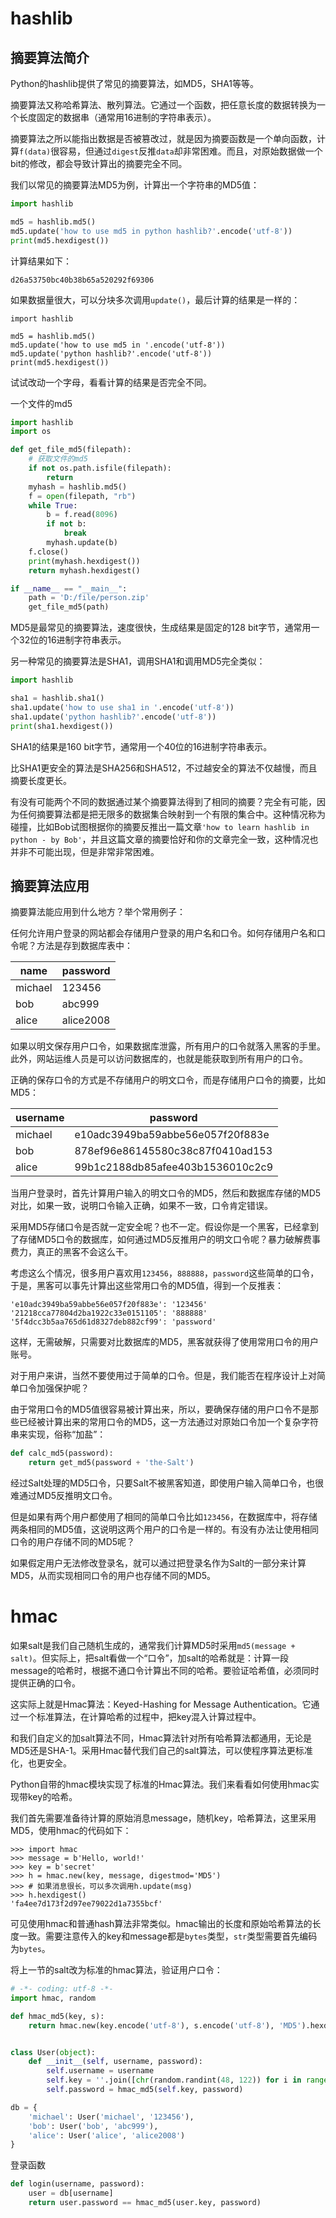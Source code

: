 # hashlib

## 摘要算法简介

Python的hashlib提供了常见的摘要算法，如MD5，SHA1等等。

摘要算法又称哈希算法、散列算法。它通过一个函数，把任意长度的数据转换为一个长度固定的数据串（通常用16进制的字符串表示）。

摘要算法之所以能指出数据是否被篡改过，就是因为摘要函数是一个单向函数，计算`f(data)`很容易，但通过`digest`反推`data`却非常困难。而且，对原始数据做一个bit的修改，都会导致计算出的摘要完全不同。

我们以常见的摘要算法MD5为例，计算出一个字符串的MD5值：

```python
import hashlib

md5 = hashlib.md5()
md5.update('how to use md5 in python hashlib?'.encode('utf-8'))
print(md5.hexdigest())
```

计算结果如下：

```
d26a53750bc40b38b65a520292f69306
```

如果数据量很大，可以分块多次调用`update()`，最后计算的结果是一样的：

```
import hashlib

md5 = hashlib.md5()
md5.update('how to use md5 in '.encode('utf-8'))
md5.update('python hashlib?'.encode('utf-8'))
print(md5.hexdigest())
```

试试改动一个字母，看看计算的结果是否完全不同。

一个文件的md5

```python
import hashlib
import os

def get_file_md5(filepath):
    # 获取文件的md5
    if not os.path.isfile(filepath):
        return
    myhash = hashlib.md5()
    f = open(filepath, "rb")
    while True:
        b = f.read(8096)
        if not b:
            break
        myhash.update(b)
    f.close()
    print(myhash.hexdigest())
    return myhash.hexdigest()

if __name__ == "__main__":
    path = 'D:/file/person.zip'
    get_file_md5(path)
```

MD5是最常见的摘要算法，速度很快，生成结果是固定的128 bit字节，通常用一个32位的16进制字符串表示。

另一种常见的摘要算法是SHA1，调用SHA1和调用MD5完全类似：

```python
import hashlib

sha1 = hashlib.sha1()
sha1.update('how to use sha1 in '.encode('utf-8'))
sha1.update('python hashlib?'.encode('utf-8'))
print(sha1.hexdigest())
```

SHA1的结果是160 bit字节，通常用一个40位的16进制字符串表示。

比SHA1更安全的算法是SHA256和SHA512，不过越安全的算法不仅越慢，而且摘要长度更长。

有没有可能两个不同的数据通过某个摘要算法得到了相同的摘要？完全有可能，因为任何摘要算法都是把无限多的数据集合映射到一个有限的集合中。这种情况称为碰撞，比如Bob试图根据你的摘要反推出一篇文章`'how to learn hashlib in python - by Bob'`，并且这篇文章的摘要恰好和你的文章完全一致，这种情况也并非不可能出现，但是非常非常困难。

## 摘要算法应用

摘要算法能应用到什么地方？举个常用例子：

任何允许用户登录的网站都会存储用户登录的用户名和口令。如何存储用户名和口令呢？方法是存到数据库表中：

| name    | password  |
| ------- | --------- |
| michael | 123456    |
| bob     | abc999    |
| alice   | alice2008 |

如果以明文保存用户口令，如果数据库泄露，所有用户的口令就落入黑客的手里。此外，网站运维人员是可以访问数据库的，也就是能获取到所有用户的口令。

正确的保存口令的方式是不存储用户的明文口令，而是存储用户口令的摘要，比如MD5：

| username | password                         |
| -------- | -------------------------------- |
| michael  | e10adc3949ba59abbe56e057f20f883e |
| bob      | 878ef96e86145580c38c87f0410ad153 |
| alice    | 99b1c2188db85afee403b1536010c2c9 |

当用户登录时，首先计算用户输入的明文口令的MD5，然后和数据库存储的MD5对比，如果一致，说明口令输入正确，如果不一致，口令肯定错误。

采用MD5存储口令是否就一定安全呢？也不一定。假设你是一个黑客，已经拿到了存储MD5口令的数据库，如何通过MD5反推用户的明文口令呢？暴力破解费事费力，真正的黑客不会这么干。

考虑这么个情况，很多用户喜欢用`123456`，`888888`，`password`这些简单的口令，于是，黑客可以事先计算出这些常用口令的MD5值，得到一个反推表：

```
'e10adc3949ba59abbe56e057f20f883e': '123456'
'21218cca77804d2ba1922c33e0151105': '888888'
'5f4dcc3b5aa765d61d8327deb882cf99': 'password'
```

这样，无需破解，只需要对比数据库的MD5，黑客就获得了使用常用口令的用户账号。

对于用户来讲，当然不要使用过于简单的口令。但是，我们能否在程序设计上对简单口令加强保护呢？

由于常用口令的MD5值很容易被计算出来，所以，要确保存储的用户口令不是那些已经被计算出来的常用口令的MD5，这一方法通过对原始口令加一个复杂字符串来实现，俗称“加盐”：

```python
def calc_md5(password):
    return get_md5(password + 'the-Salt')
```

经过Salt处理的MD5口令，只要Salt不被黑客知道，即使用户输入简单口令，也很难通过MD5反推明文口令。

但是如果有两个用户都使用了相同的简单口令比如`123456`，在数据库中，将存储两条相同的MD5值，这说明这两个用户的口令是一样的。有没有办法让使用相同口令的用户存储不同的MD5呢？

如果假定用户无法修改登录名，就可以通过把登录名作为Salt的一部分来计算MD5，从而实现相同口令的用户也存储不同的MD5。

# hmac

如果salt是我们自己随机生成的，通常我们计算MD5时采用`md5(message + salt)`。但实际上，把salt看做一个“口令”，加salt的哈希就是：计算一段message的哈希时，根据不通口令计算出不同的哈希。要验证哈希值，必须同时提供正确的口令。

这实际上就是Hmac算法：Keyed-Hashing for Message Authentication。它通过一个标准算法，在计算哈希的过程中，把key混入计算过程中。

和我们自定义的加salt算法不同，Hmac算法针对所有哈希算法都通用，无论是MD5还是SHA-1。采用Hmac替代我们自己的salt算法，可以使程序算法更标准化，也更安全。

Python自带的hmac模块实现了标准的Hmac算法。我们来看看如何使用hmac实现带key的哈希。

我们首先需要准备待计算的原始消息message，随机key，哈希算法，这里采用MD5，使用hmac的代码如下：

```shell
>>> import hmac
>>> message = b'Hello, world!'
>>> key = b'secret'
>>> h = hmac.new(key, message, digestmod='MD5')
>>> # 如果消息很长，可以多次调用h.update(msg)
>>> h.hexdigest()
'fa4ee7d173f2d97ee79022d1a7355bcf'
```

可见使用hmac和普通hash算法非常类似。hmac输出的长度和原始哈希算法的长度一致。需要注意传入的key和message都是`bytes`类型，`str`类型需要首先编码为`bytes`。

将上一节的salt改为标准的hmac算法，验证用户口令：

```python
# -*- coding: utf-8 -*-
import hmac, random

def hmac_md5(key, s):
    return hmac.new(key.encode('utf-8'), s.encode('utf-8'), 'MD5').hexdigest()


class User(object):
    def __init__(self, username, password):
        self.username = username
        self.key = ''.join([chr(random.randint(48, 122)) for i in range(20)])
        self.password = hmac_md5(self.key, password)

db = {
    'michael': User('michael', '123456'),
    'bob': User('bob', 'abc999'),
    'alice': User('alice', 'alice2008')
}
```

登录函数

```python
def login(username, password):
    user = db[username]
    return user.password == hmac_md5(user.key, password)
```



